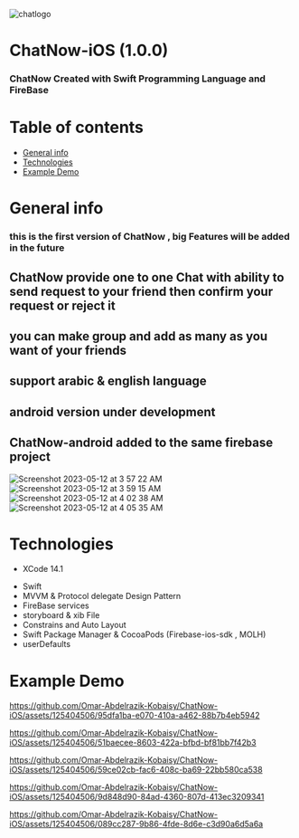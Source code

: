 ![chatlogo](https://github.com/Omar-Abdelrazik-Kobaisy/ChatNow-iOS/assets/125404506/57ab53df-f0e2-438c-b2ef-b963a3c328ca)
# ChatNow-iOS (1.0.0)
### ChatNow Created with Swift Programming Language and FireBase 
# Table of contents
* [General info](#general-info)
* [Technologies](#technologies)
* [Example Demo](#example-demo)

# General info
### this is the first version of ChatNow , big Features will be added in the future 
## ChatNow provide one to one Chat with ability to send request to your friend then confirm your request or reject it
## you can make group and add as many as you want of your friends
## support arabic & english language
## android version under development 
## ChatNow-android added to the same firebase project 
![Screenshot 2023-05-12 at 3 57 22 AM](https://github.com/Omar-Abdelrazik-Kobaisy/ChatNow-iOS/assets/125404506/bad18fad-23e9-40f7-abb8-5256cc68afc1)
![Screenshot 2023-05-12 at 3 59 15 AM](https://github.com/Omar-Abdelrazik-Kobaisy/ChatNow-iOS/assets/125404506/83015e50-e52a-4e5c-a5ca-c462b9d35792)
![Screenshot 2023-05-12 at 4 02 38 AM](https://github.com/Omar-Abdelrazik-Kobaisy/ChatNow-iOS/assets/125404506/772460c9-588f-4e80-8b92-862fa21a4c26)
![Screenshot 2023-05-12 at 4 05 35 AM](https://github.com/Omar-Abdelrazik-Kobaisy/ChatNow-iOS/assets/125404506/22865554-e17a-4525-8f17-e78ee1c9c273)

# Technologies
* XCode 14.1
- Swift
- MVVM & Protocol delegate Design Pattern
- FireBase services
- storyboard & xib File 
- Constrains and Auto Layout
- Swift Package Manager & CocoaPods (Firebase-ios-sdk , MOLH)
- userDefaults

# Example Demo


https://github.com/Omar-Abdelrazik-Kobaisy/ChatNow-iOS/assets/125404506/95dfa1ba-e070-410a-a462-88b7b4eb5942



https://github.com/Omar-Abdelrazik-Kobaisy/ChatNow-iOS/assets/125404506/51baecee-8603-422a-bfbd-bf81bb7f42b3



https://github.com/Omar-Abdelrazik-Kobaisy/ChatNow-iOS/assets/125404506/59ce02cb-fac6-408c-ba69-22bb580ca538



https://github.com/Omar-Abdelrazik-Kobaisy/ChatNow-iOS/assets/125404506/9d848d90-84ad-4360-807d-413ec3209341



https://github.com/Omar-Abdelrazik-Kobaisy/ChatNow-iOS/assets/125404506/089cc287-9b86-4fde-8d6e-c3d90a6d5a6a

